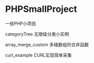 # PHPSmallProject
一些PHP小项目

categoryTree    无限级分类小实例

array_merge_custom    多维数组的合并函数

curl_example    CURL实现简单采集